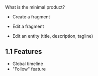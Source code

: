 
What is the minimal product?


* Create a fragment 
* Edit a fragment 


* Edit an entity (title, description, tagline)


## 1.1 Features

* Global timeline 
* "Follow" feature 



